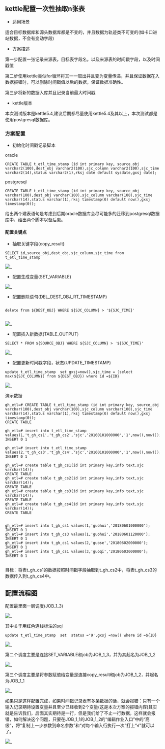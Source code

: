 ﻿## kettle配置一次性抽取n张表

- 适用场景

适合目标数据库和源头数据库都是不变的，并且数据为轨迹类不可变的(如卡口进站数据，不会有变动字段)


- 方案描述

第一步配置一张记录来源表，目标表字段名，以及来源表的时间戳字段，以及时间戳值

第二步使用kettle类似for循环将其一一取出并且变为变量传递，并且保证数据在入数据报错时，可以删除时间戳值以后的数据，保证数据准确性。

第三步将新的数据入库并且记录当前最大时间戳


- kettle版本

本次测试版本是kettle5.4,建议后期都尽量使用kettle5.4及其以上，本次测试都是使用postgresql数据库。

### 方案配置


- 初始化时间戳记录脚本

oracle

```
CREATE TABLE t_etl_time_stamp (id int primary key, source_obj varchar2(100),dest_obj varchar2(100),sjc_column varchar2(100),sjc_time varchar2(14),status varchar2(1),rksj date default sysdate,gxsj date);
```
postgresql

```
CREATE TABLE t_etl_time_stamp (id int primary key, source_obj varchar(100),dest_obj varchar(100),sjc_column varchar(100),sjc_time varchar(14),status varchar(1),rksj timestamp(0) default now(),gxsj timestamp(0));

```

给出两个建表语句是考虑到后期oracle数据库会尽可能多的迁移到postgresql数据库中，给出两个脚本以备后患。


#### 配置关键点

- 抽取关键字段(copy_result)


```
SELECT id,source_obj,dest_obj,sjc_column,sjc_time from t_etl_time_stamp

```

![_](../img_src/kettle_n_2.png)  


- 配置生成变量(SET_VARIABLE)


![_](../img_src/kettle_n_3.png)  

- 配置删除语句(DEL_DEST_OBJ_RT_TIMESTAMP)

```

delete from ${DEST_OBJ} WHERE ${SJC_COLUMN} > '${SJC_TIME}'


```

![_](../img_src/kettle_n_1.png)  


- 配置插入新数据(TABLE_OUTPUT)


```
SELECT * FROM ${SOURCE_OBJ} WHERE ${SJC_COLUMN} > '${SJC_TIME}'

```
![_](../img_src/kettle_n_4.png)  


- 配置更新时间戳字段，状态(UPDATE_TIMESTAMP)


```
update t_etl_time_stamp  set gxsj=now(),sjc_time = (select max(${SJC_COLUMN}) from ${DEST_OBJ}) where id =${ID}

```
![_](../img_src/kettle_n_5.png)  


演示数据

```
gh_etl=# CREATE TABLE t_etl_time_stamp (id int primary key, source_obj varchar(100),dest_obj varchar(100),sjc_column varchar(100),sjc_time varchar(14),status varchar(1),rksj timestamp(0) default now(),gxsj timestamp(0));
CREATE TABLE

gh_etl=# insert into t_etl_time_stamp values(1,'t_gh_cs1','t_gh_cs2','sjc','20160101000000','1',now(),now());
INSERT 0 1

gh_etl=# insert into t_etl_time_stamp values(2,'t_gh_cs3','t_gh_cs4','sjc','20160101000000','1',now(),now());
INSERT 0 1

gh_etl=# create table t_gh_cs1(id int primary key,info text,sjc varchar(14));
CREATE TABLE
gh_etl=# create table t_gh_cs2(id int primary key,info text,sjc varchar(14));
CREATE TABLE
gh_etl=# create table t_gh_cs3(id int primary key,info text,sjc varchar(14));
CREATE TABLE
gh_etl=# create table t_gh_cs4(id int primary key,info text,sjc varchar(14));
CREATE TABLE


gh_etl=# insert into t_gh_cs1 values(1,'guohui','20180601000000');
INSERT 0 1
gh_etl=# insert into t_gh_cs3 values(1,'guohui','20180601120000');
INSERT 0 1
gh_etl=# insert into t_gh_cs1 values(2,'guose','20180602000000');
INSERT 0 1
gh_etl=# insert into t_gh_cs1 values(3,'guoqi','20180603000000');
INSERT 0 1


```
目标：将表t_gh_cs1的数据按照时间戳字段抽取到t_gh_cs2中，将表t_gh_cs3的数据传入到t_gh_cs4中。


## 配置流程图


配置最里面一层调度(JOB_1_3)


![_](../img_src/kettle_n1_1.png)  

其中关于用红色连线标注的sql

```
update t_etl_time_stamp  set  status ='9',gxsj =now() where id =${ID}

```

![_](../img_src/kettle_n1_2.png)  


第二个调度主要是连接SET_VARIABLE和job为JOB_1_3，并为其起名为JOB_1_2

![_](../img_src/kettle_n1_3.png)  

第三个调度主要是将参数赋值给变量是连接copy_result和job为JOB_1_2，并起名为JOB_1_1

![_](../img_src/kettle_n1_4.png)  

如果只是这样配置完成，如果时间戳记录表有多条数据的话，就会报错：只有一个输入记录期待设置变量并且至少已经收到2个变量(这是本次方案的报错内容)其实就是告诉我们，后面其实期待是一行，但是我们给了不止一行数据，这样就会报错，如何解决这个问题，只要在JOB_1_1的JOB_1_2的“编辑作业入口”中的“高级”，将“复制上一步参数到命名参数”和“对每个输入行执行一次”打上“√”就可以了。

![_](../img_src/kettle_n1_51.png)  